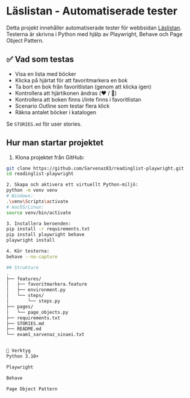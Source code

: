 # Läslistan - Automatiserade tester

Detta projekt innehåller automatiserade tester för webbsidan [Läslistan](https://tap-ht24-testverktyg.github.io/exam-template/). Testerna är skrivna i Python med hjälp av Playwright, Behave och Page Object Pattern.

## ✅ Vad som testas

- Visa en lista med böcker
- Klicka på hjärtat för att favoritmarkera en bok
- Ta bort en bok från favoritlistan (genom att klicka igen)
- Kontrollera att hjärtikonen ändras (❤️ / 🤍)
- Kontrollera att boken finns i/inte finns i favoritlistan
- Scenario Outline som testar flera klick
- Räkna antalet böcker i katalogen

Se `STORIES.md` för user stories.

## Hur man startar projektet

1. Klona projektet från GitHub:

```bash
git clone https://github.com/Sarvenaz83/readinglist-playwright.git
cd readinglist-playwright

2. Skapa och aktivera ett virtuellt Python-miljö:
python -m venv venv
# Windows:
.\venv\Scripts\activate
# macOS/Linux:
source venv/bin/activate

3. Installera beroenden:
pip install -r requirements.txt
pip install playwright behave
playwright install

4. Kör testerna:
behave --no-capture

## Strukture
.
├── features/
│   ├── favoritmarkera.feature
│   ├── environment.py
│   └── steps/
│       └── steps.py
├── pages/
│   └── page_objects.py
├── requirements.txt
├── STORIES.md
├── README.md
└── exam1_sarvenaz_sinaei.txt


🧪 Verktyg
Python 3.10+

Playwright

Behave

Page Object Pattern

